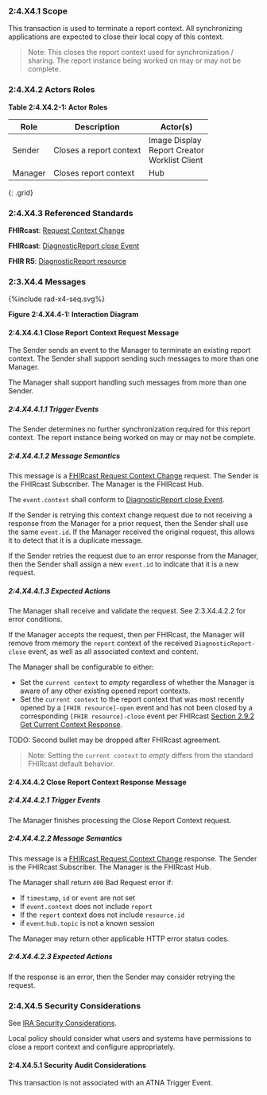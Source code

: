### 2:4.X4.1 Scope

This transaction is used to terminate a report context. All synchronizing applications are expected to close their local copy of this context.

> Note: This closes the report context used for synchronization / sharing. The report instance being worked on may or may not be complete.

### 2:4.X4.2 Actors Roles

**Table 2:4.X4.2-1: Actor Roles**

| Role | Description | Actor(s) |
|------|-------------|----------|
| Sender | Closes a report context | Image Display<br>Report Creator<br>Worklist Client |
| Manager | Closes report context | Hub |
{: .grid}

### 2:4.X4.3 Referenced Standards

**FHIRcast**: [Request Context Change](https://build.fhir.org/ig/HL7/fhircast-docs/2-6-RequestContextChange.html#request-context-change)

**FHIRcast**: [DiagnosticReport close Event](https://build.fhir.org/ig/HL7/fhircast-docs/3-6-2-diagnosticreport-close.html)

**FHIR R5**: [DiagnosticReport resource](https://hl7.org/fhir/R5/diagnosticreport.html)

### 2:3.X4.4 Messages

<div>
{%include rad-x4-seq.svg%}
</div>

<div style="clear: left"/>

**Figure 2:4.X4.4-1: Interaction Diagram**

#### 2:4.X4.4.1 Close Report Context Request Message
The Sender sends an event to the Manager to terminate an existing report context. The Sender shall support sending such messages to more than one Manager.

The Manager shall support handling such messages from more than one Sender. 

##### 2:4.X4.4.1.1 Trigger Events

The Sender determines no further synchronization required for this report context. The report instance being worked on may or may not be complete.

##### 2:4.X4.4.1.2 Message Semantics

This message is a [FHIRcast Request Context Change](https://build.fhir.org/ig/HL7/fhircast-docs/2-6-RequestContextChange.html#request-context-change-body) request. The Sender is the FHIRcast Subscriber. The Manager is the FHIRcast Hub.

The `event.context` shall conform to [DiagnosticReport close Event](https://build.fhir.org/ig/HL7/fhircast-docs/3-6-2-diagnosticreport-close.html).

If the Sender is retrying this context change request due to not receiving a response from the Manager for a prior request, then the Sender shall use the same `event.id`. If the Manager received the original request, this allows it to detect that it is a duplicate message.

If the Sender retries the request due to an error response from the Manager, then the Sender shall assign a new `event.id` to indicate that it is a new request.

##### 2:4.X4.4.1.3 Expected Actions

The Manager shall receive and validate the request. See 2:3.X4.4.2.2 for error conditions.

If the Manager accepts the request, then per FHIRcast, the Manager will remove from memory the `report` context of the received `DiagnosticReport-close` event, as well as all associated context and content.

The Manager shall be configurable to either:
- Set the `current context` to *empty* regardless of whether the Manager is aware of any other existing opened report contexts.
- Set the `current context` to the report context that was most recently opened by a `[FHIR resource]-open` event and has not been closed by a corresponding `[FHIR resource]-close` event per FHIRcast [Section 2.9.2 Get Current Context Response](https://build.fhir.org/ig/HL7/fhircast-docs/2-9-GetCurrentContext.html#get-current-context-response).

TODO: Second bullet may be dropped after FHIRcast agreement.

> Note: Setting the `current context` to *empty* differs from the standard FHIRcast default behavior.

#### 2:4.X4.4.2 Close Report Context Response Message

##### 2:4.X4.4.2.1 Trigger Events

The Manager finishes processing the Close Report Context request.

##### 2:4.X4.4.2.2 Message Semantics

This message is a [FHIRcast Request Context Change](https://build.fhir.org/ig/HL7/fhircast-docs/2-6-RequestContextChange.html#request-context-change-body) response. The Sender is the FHIRcast Subscriber. The Manager is the FHIRcast Hub.

The Manager shall return `400` Bad Request error if:
- If `timestamp`, `id` or `event` are not set
- If `event.context` does not include `report`
- If the `report` context does not include `resource.id`
- if `event`.`hub.topic` is not a known session

The Manager may return other applicable HTTP error status codes.

##### 2:4.X4.4.2.3 Expected Actions

If the response is an error, then the Sender may consider retrying the request.

### 2:4.X4.5 Security Considerations

See [IRA Security Considerations](volume-1.html#1xx5-ira-security-considerations).

Local policy should consider what users and systems have permissions to close a report context and configure appropriately. 

#### 2:4.X4.5.1 Security Audit Considerations

This transaction is not associated with an ATNA Trigger Event.
